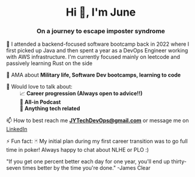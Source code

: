 <h1 align="center">Hi 👋, I'm June</h1>
<h3 align="center">On a journey to escape imposter syndrome</h3>

🔭 I attended a backend-focused software bootcamp back in 2022 where I first picked up Java and then spent a year as a DevOps Engineer working with AWS infrastructure. I'm currently focused mainly on leetcode and passively learning Rust on the side

💬 AMA about **Military life, Software Dev bootcamps, learning to code**

💬 Would love to talk about:
<br> &emsp; &emsp; :chart_with_upwards_trend: **Career progression (Always open to advice!!)**
<br> &emsp; &emsp; :game_die: **All-in Podcast**
<br> &emsp; &emsp; :rocket: **Anything tech related**

📫 How to best reach me **JYTechDevOps@gmail.com** or message me on <a href="https://www.linkedin.com/in/junesyi"> LinkedIn </a>

⚡ Fun fact: :black_joker: My initial plan during my first career transition was to go full time in poker! Always happy to chat about NLHE or PLO :)

"If you get one percent better each day for one year, you'll end up thirty-seven times better by the time you're done." -James Clear

